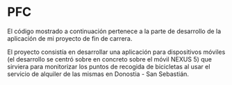 PFC
===

El código mostrado a continuación pertenece a la parte de desarrollo de la aplicación de mi proyecto de fin de carrera.

El proyecto consistía en desarrollar una aplicación para dispositivos móviles (el desarrollo se centró sobre en concreto sobre el móvil NEXUS 5) que sirviera para monitorizar los puntos de recogida de bicicletas al usar el servicio de alquiler de las mismas en Donostia - San Sebastián.

